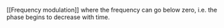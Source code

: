 [[Frequency modulation]] where the frequency can go below zero, i.e. the phase begins to decrease with time.